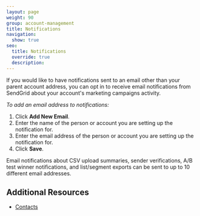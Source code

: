 ```yaml
---
layout: page
weight: 90
group: account-management
title: Notifications
navigation:
  show: true
seo:
  title: Notifications
  override: true
  description:
---
```


If you would like to have notifications sent to an email other than your parent account address, you can opt in to receive email notifications from SendGrid about your account's marketing campaigns activity.

*To add an email address to notifications:*

1. Click **Add New Email**.
1. Enter the name of the person or account you are setting up the notification for.
1. Enter the email address of the person or account you are setting up the notification for.
1. Click **Save**.

<call-out>

Email notifications about CSV upload summaries, sender verifications, A/B test winner notifications, and list/segment exports can be sent to up to 10 different email addresses.

</call-out>

 ## 	Additional Resources

- [Contacts]({{root_url}}/docs/API_Reference/ui/managing-contacts/adding-contacts/)